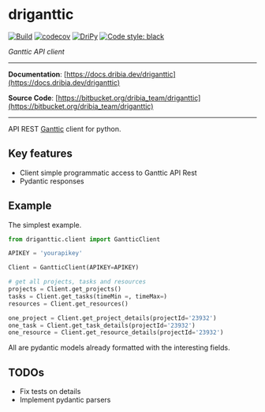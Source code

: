 # driganttic

[![Build](https://bitbucket.org/dribia_team/badges/downloads/status_driganttic.svg)](https://bitbucket.org/dribia_team/driganttic/addon/pipelines/home)
[![codecov](https://bitbucket.org/dribia_team/badges/downloads/coverage_driganttic.svg)](https://bitbucket.org/dribia_team/driganttic/addon/pipelines/home)
[![DriPy](https://bitbucket.org/dribia_team/badges/downloads/version_driganttic.svg)](https://dripy.dribia.dev/packages/)
[![Code style: black](https://img.shields.io/badge/code%20style-black-000000.svg)](https://github.com/psf/black)

*Ganttic API client*

---

**Documentation**: [https://docs.dribia.dev/driganttic](https://docs.dribia.dev/driganttic)

**Source Code**: [https://bitbucket.org/dribia_team/driganttic](https://bitbucket.org/dribia_team/driganttic)

---

API REST [Ganttic](https://www.ganttic.com/helpdesk/api) client for python.

## Key features

* Client simple programmatic access to Ganttic API Rest
* Pydantic responses

## Example

The simplest example.

```python
from driganttic.client import GantticClient

APIKEY = 'yourapikey'

Client = GantticClient(APIKEY=APIKEY)

# get all projects, tasks and resources
projects = Client.get_projects()
tasks = Client.get_tasks(timeMin =, timeMax=)
resources = Client.get_resources()

one_project = Client.get_project_details(projectId='23932')
one_task = Client.get_task_details(projectId='23932')
one_resource = Client.get_resource_details(projectId='23932')
```
All are pydantic models already formatted with the interesting fields.

## TODOs

- Fix tests on details
- Implement pydantic parsers